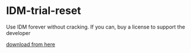 # IDM-trial-reset
Use IDM forever without cracking. If you can, buy a license to support the developer

[download from here](https://github.com/giggles66n3/IDM-trial-reset/releases)
